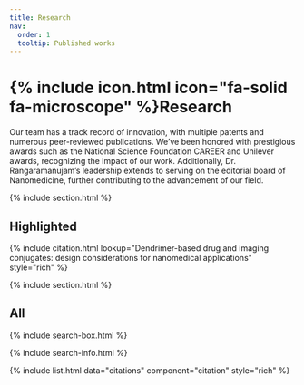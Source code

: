 ```yaml
---
title: Research
nav:
  order: 1
  tooltip: Published works
---
```


# {% include icon.html icon="fa-solid fa-microscope" %}Research

Our team has a track record of innovation, with multiple patents and numerous peer-reviewed publications. We’ve been honored with prestigious awards such as the National Science Foundation CAREER and Unilever awards, recognizing the impact of our work. Additionally, Dr. Rangaramanujam’s leadership extends to serving on the editorial board of Nanomedicine, further contributing to the advancement of our field.

{% include section.html %}

## Highlighted

{% include citation.html lookup="Dendrimer-based drug and imaging conjugates: design considerations for nanomedical applications" style="rich" %}

{% include section.html %}

## All

{% include search-box.html %}

{% include search-info.html %}

{% include list.html data="citations" component="citation" style="rich" %}
